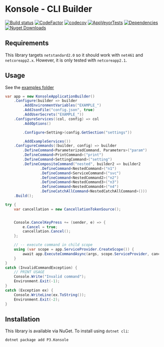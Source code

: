 # Konsole - CLI Builder

[![Build status](https://ci.appveyor.com/api/projects/status/pu9rr7lmqwdr3rbf/branch/master?svg=true)](https://ci.appveyor.com/project/sanisoclem/konsole-rt5hg/branch/master)
[![CodeFactor](https://www.codefactor.io/repository/github/sanisoclem/konsole/badge)](https://www.codefactor.io/repository/github/sanisoclem/konsole)
[![codecov](https://codecov.io/gh/sanisoclem/Konsole/branch/master/graph/badge.svg)](https://codecov.io/gh/sanisoclem/Konsole)
[![AppVeyorTests](https://img.shields.io/appveyor/tests/sanisoclem/konsole-rt5hg.svg?style=flat&logo=appveyor)](https://ci.appveyor.com/project/sanisoclem/konsole-rt5hg/build/tests)
[![Dependencies](https://img.shields.io/librariesio/github/sanisoclem/konsole.svg)](https://libraries.io/github/sanisoclem/konsole)
[![Nuget Downloads](https://img.shields.io/nuget/dt/p3.konsole.svg)](https://www.nuget.org/packages/p3.konsole/)

## Requirements
This library targets `netstandard2.0` so it should work with `net461` and `netcoreapp2.x`. However, it is only tested with `netcoreapp2.1`.

## Usage

See the [examples folder](./examples)

```csharp
var app = new KonsoleApplicationBuilder()
    .Configure(builder => builder
        .AddEnvironmentVariables("EXAMPLE_")
        .AddJsonFile("config.json", true)
        .AddUserSecrets("EXAMPLE_"))
    .ConfigureServices((col, config) => col
        .AddOptions()

        .Configure<Setting>(config.GetSection("settings"))

        .AddExampleServices())
    .ConfigureCommands((builder, config) => builder
        .DefineCommand<ParameterizedCommand, Parameters>("param")
        .DefineCommand<PrintCommand>("print")
        .DefineCommand<SettingCommand>("setting")
        .DefineCompositeCommand("nested", builder2 => builder2
                .DefineCommand<NestedCommand>("n1")
                .DefineCommand<ServiceCommand>("svc")
                .DefineCommand<NestedCommand2>("n2")
                .DefineCommand<NestedCommand3>("n3")
                .DefineCommand<NestedCommand4>("n4")
                .DefineCatchAllCommand<NestedCatchAllCommand>()))
    .Build();

try {
    var cancellation = new CancellationTokenSource();


    Console.CancelKeyPress += (sender, e) => {
        e.Cancel = true;
        cancellation.Cancel();
    };

    // -- execute command in child scope
    using (var scope = app.ServiceProvider.CreateScope()) {
        await app.ExecuteCommandAsync(args, scope.ServiceProvider, cancellation.Token);
    }
}
catch (InvalidCommandException) {
    // PRINT USAGE
    Console.Write("Invalid command");
    Environment.Exit(-1);
}
catch (Exception ex) {
    Console.WriteLine(ex.ToString());
    Environment.Exit(-2);
}
```

## Installation
This library is available via NuGet. To install using `dotnet cli`:

```bash
dotnet package add P3.Konsole
```